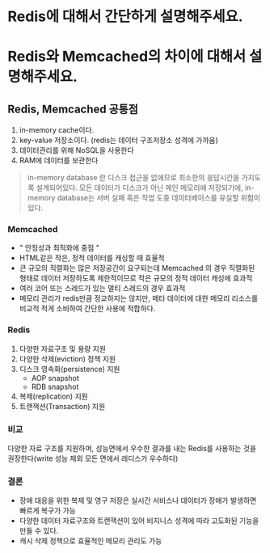 # Redis에 대해서 간단하게 설명해주세요.
# Redis와 Memcached의 차이에 대해서 설명해주세요.

## Redis, Memcached 공통점
1. in-memory cache이다.
2. key-value 저장소이다. (redis는 데이터 구조저장소 성격에 가까움)
3. 데이터관리를 위해 NoSQL을 사용한다
4. RAM에 데이터를 보관한다

> in-memory database 란 디스크 접근을 없애므로 최소한의 응답시간을 가지도록 설계되어있다. 모든 데이터가 디스크가 아닌 메인 메모리에 저장되기에,
> in-memory database는 서버 실패 혹은 작업 도중 데이터베이스를 유실할 위험이 있다.

### Memcached
* " 안정성과 최적화에 중점 "
* HTML같은 작은, 정적 데이터를 캐싱할 때 효율적
* 큰 규모의 직렬화는 많은 저장공간이 요구되는데 Memcached 의 경우 직렬화된 형태로 데이터 저장하도록 제한적이므로 작은 규모의 정적 데이터 캐싱에 효과적
* 여러 코어 또는 스레드가 있는 멀티 스레드의 경우 효과적
* 메모리 관리가 redis만큼 정교하지는 않지만, 메타 데이터에 대한 메모리 리소스를 비교적 적게 소비하여 간단한 사용에 적합하다.

### Redis
1. 다양한 자료구조 및 용량 지원
2. 다양한 삭제(eviction) 정책 지원
3. 디스크 영속화(persistence) 지원
   * AOP snapshot
   * RDB snapshot
4. 복제(replication) 지원
5. 트랜잭션(Transaction) 지원

### 비교
다양한 자료 구조를 지원하며, 성능면에서 우수한 결과를 내는 Redis를 사용하는 것을 권장한다(write 성능 제외 모든 면에서 레디스가 우수하다)

### 결론
* 장애 대응을 위한 복제 및 영구 저장은 실시간 서비스나 데이터가 장애가 발생하면 빠르게 복구가 가능
* 다양한 데이터 자료구조와 트랜잭션이 있어 비지니스 성격에 따라 고도화된 기능을 만들 수 있다.
* 캐시 삭제 정책으로 효율적인 메모리 관리도 가능
